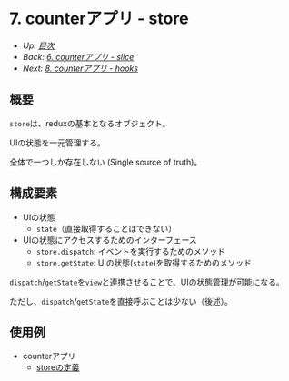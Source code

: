 # 7. counterアプリ - store

- *Up: [目次](../index.md)*
- *Back: [6. counterアプリ - slice](./06_counter_app_slice.md)*
- *Next: [8. counterアプリ - hooks](./08_counter_app_hooks.md)*

## 概要

`store`は、reduxの基本となるオブジェクト。

UIの状態を一元管理する。

全体で一つしか存在しない (Single source of truth)。

## 構成要素

- UIの状態
  - `state`（直接取得することはできない）
- UIの状態にアクセスするためのインターフェース
  - `store.dispatch`: イベントを実行するためのメソッド
  - `store.getState`: UIの状態(`state`)を取得するためのメソッド

`dispatch`/`getState`を`view`と連携させることで、UIの状態管理が可能になる。

ただし、`dispatch`/`getState`を直接呼ぶことは少ない（後述）。

## 使用例

- counterアプリ
  - [storeの定義](https://codesandbox.io/s/counter-0k1109?file=/src/store.ts)
